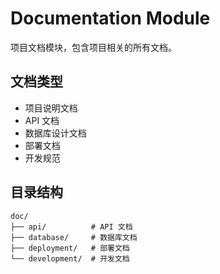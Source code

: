 # Documentation Module

项目文档模块，包含项目相关的所有文档。

## 文档类型

- 项目说明文档
- API 文档
- 数据库设计文档
- 部署文档
- 开发规范

## 目录结构

```
doc/
├── api/          # API 文档
├── database/     # 数据库文档
├── deployment/   # 部署文档
└── development/  # 开发文档
``` 